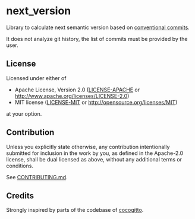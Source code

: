 # next_version

Library to calculate next semantic version based on
[conventional commits](https://www.conventionalcommits.org/).

It does not analyze git history, the list of commits must be provided by the user.

## License

Licensed under either of

 * Apache License, Version 2.0
   ([LICENSE-APACHE](LICENSE-APACHE) or http://www.apache.org/licenses/LICENSE-2.0)
 * MIT license
   ([LICENSE-MIT](LICENSE-MIT) or http://opensource.org/licenses/MIT)

at your option.

## Contribution

Unless you explicitly state otherwise, any contribution intentionally submitted
for inclusion in the work by you, as defined in the Apache-2.0 license, shall be
dual licensed as above, without any additional terms or conditions.

See [CONTRIBUTING.md](CONTRIBUTING.md).

## Credits

Strongly inspired by parts of the codebase of [cocogitto](https://github.com/cocogitto/cocogitto).

